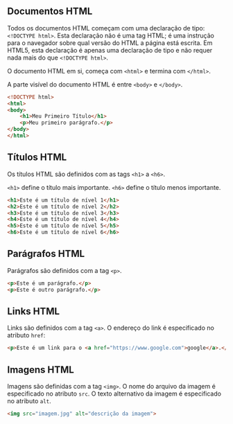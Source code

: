 ## Documentos HTML

Todos os documentos HTML começam com uma declaração de tipo: `<!DOCTYPE html>`. Esta declaração não é uma tag HTML; é uma instrução para o navegador sobre qual versão do HTML a página está escrita. Em HTML5, esta declaração é apenas uma declaração de tipo e não requer nada mais do que `<!DOCTYPE html>`.

O documento HTML em si, começa com `<html>` e termina com `</html>`.

A parte visível do documento HTML é entre `<body>` e `</body>`.

```html
<!DOCTYPE html>
<html>
<body>
    <h1>Meu Primeiro Título</h1>
    <p>Meu primeiro parágrafo.</p>
</body>
</html>
```

## Títulos HTML

Os títulos HTML são definidos com as tags `<h1>` a `<h6>`.

`<h1>` define o título mais importante. `<h6>` define o título menos importante.

```html
<h1>Este é um título de nível 1</h1>
<h2>Este é um título de nível 2</h2>
<h3>Este é um título de nível 3</h3>
<h4>Este é um título de nível 4</h4>
<h5>Este é um título de nível 5</h5>
<h6>Este é um título de nível 6</h6>
```

## Parágrafos HTML

Parágrafos são definidos com a tag `<p>`.

```html
<p>Este é um parágrafo.</p>
<p>Este é outro parágrafo.</p>
```

## Links HTML

Links são definidos com a tag `<a>`. O endereço do link é especificado no atributo `href`:

```html
<p>Este é um link para o <a href="https://www.google.com">google</a>.</p>
```

## Imagens HTML

Imagens são definidas com a tag `<img>`. O nome do arquivo da imagem é especificado no atributo `src`. O texto alternativo da imagem é especificado no atributo `alt`.

```html
<img src="imagem.jpg" alt="descrição da imagem">
```